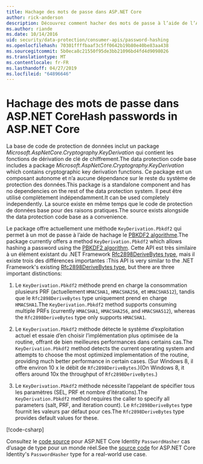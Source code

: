 ```yaml
---
title: Hachage des mots de passe dans ASP.NET Core
author: rick-anderson
description: Découvrez comment hacher des mots de passe à l’aide de l’API de Protection des données ASP.NET Core.
ms.author: riande
ms.date: 10/14/2016
uid: security/data-protection/consumer-apis/password-hashing
ms.openlocfilehash: 70301ffffbaaf3c5ff0642b19b80e40be83aa438
ms.sourcegitcommit: 5b0eca8c21550f95de3bb21096bd4fd4d9098026
ms.translationtype: MT
ms.contentlocale: fr-FR
ms.lasthandoff: 04/27/2019
ms.locfileid: "64896646"
---
```

# <a name="hash-passwords-in-aspnet-core"></a><span data-ttu-id="d95d9-103">Hachage des mots de passe dans ASP.NET Core</span><span class="sxs-lookup"><span data-stu-id="d95d9-103">Hash passwords in ASP.NET Core</span></span>

<span data-ttu-id="d95d9-104">La base de code de protection de données inclut un package *Microsoft.AspNetCore.Cryptography.KeyDerivation* qui contient les fonctions de dérivation de clé de chiffrement.</span><span class="sxs-lookup"><span data-stu-id="d95d9-104">The data protection code base includes a package *Microsoft.AspNetCore.Cryptography.KeyDerivation* which contains cryptographic key derivation functions.</span></span> <span data-ttu-id="d95d9-105">Ce package est un composant autonome et n’a aucune dépendance sur le reste du système de protection des données.</span><span class="sxs-lookup"><span data-stu-id="d95d9-105">This package is a standalone component and has no dependencies on the rest of the data protection system.</span></span> <span data-ttu-id="d95d9-106">Il peut être utilisé complètement indépendamment.</span><span class="sxs-lookup"><span data-stu-id="d95d9-106">It can be used completely independently.</span></span> <span data-ttu-id="d95d9-107">La source existe en même temps que le code de protection de données base pour des raisons pratiques.</span><span class="sxs-lookup"><span data-stu-id="d95d9-107">The source exists alongside the data protection code base as a convenience.</span></span>

<span data-ttu-id="d95d9-108">Le package offre actuellement une méthode `KeyDerivation.Pbkdf2` qui permet à un mot de passe à l’aide de hachage le [PBKDF2 algorithme](https://tools.ietf.org/html/rfc2898#section-5.2).</span><span class="sxs-lookup"><span data-stu-id="d95d9-108">The package currently offers a method `KeyDerivation.Pbkdf2` which allows hashing a password using the [PBKDF2 algorithm](https://tools.ietf.org/html/rfc2898#section-5.2).</span></span> <span data-ttu-id="d95d9-109">Cette API est très similaire à un élément existant du .NET Framework [Rfc2898DeriveBytes type](/dotnet/api/system.security.cryptography.rfc2898derivebytes), mais il existe trois des différences importantes :</span><span class="sxs-lookup"><span data-stu-id="d95d9-109">This API is very similar to the .NET Framework's existing [Rfc2898DeriveBytes type](/dotnet/api/system.security.cryptography.rfc2898derivebytes), but there are three important distinctions:</span></span>

1. <span data-ttu-id="d95d9-110">Le `KeyDerivation.Pbkdf2` méthode prend en charge la consommation plusieurs PRF (actuellement `HMACSHA1`, `HMACSHA256`, et `HMACSHA512`), tandis que le `Rfc2898DeriveBytes` type uniquement prend en charge `HMACSHA1`.</span><span class="sxs-lookup"><span data-stu-id="d95d9-110">The `KeyDerivation.Pbkdf2` method supports consuming multiple PRFs (currently `HMACSHA1`, `HMACSHA256`, and `HMACSHA512`), whereas the `Rfc2898DeriveBytes` type only supports `HMACSHA1`.</span></span>

2. <span data-ttu-id="d95d9-111">Le `KeyDerivation.Pbkdf2` méthode détecte le système d’exploitation actuel et essaie d’en choisir l’implémentation plus optimisée de la routine, offrant de bien meilleures performances dans certains cas.</span><span class="sxs-lookup"><span data-stu-id="d95d9-111">The `KeyDerivation.Pbkdf2` method detects the current operating system and attempts to choose the most optimized implementation of the routine, providing much better performance in certain cases.</span></span> <span data-ttu-id="d95d9-112">(Sur Windows 8, il offre environ 10 x le débit de `Rfc2898DeriveBytes`.)</span><span class="sxs-lookup"><span data-stu-id="d95d9-112">(On Windows 8, it offers around 10x the throughput of `Rfc2898DeriveBytes`.)</span></span>

3. <span data-ttu-id="d95d9-113">Le `KeyDerivation.Pbkdf2` méthode nécessite l’appelant de spécifier tous les paramètres (SEL, PRF et nombre d’itérations).</span><span class="sxs-lookup"><span data-stu-id="d95d9-113">The `KeyDerivation.Pbkdf2` method requires the caller to specify all parameters (salt, PRF, and iteration count).</span></span> <span data-ttu-id="d95d9-114">Le `Rfc2898DeriveBytes` type fournit les valeurs par défaut pour ces.</span><span class="sxs-lookup"><span data-stu-id="d95d9-114">The `Rfc2898DeriveBytes` type provides default values for these.</span></span>

[!code-csharp[](password-hashing/samples/passwordhasher.cs)]

<span data-ttu-id="d95d9-115">Consultez le [code source](https://github.com/aspnet/Identity/blob/master/src/Core/PasswordHasher.cs) pour ASP.NET Core Identity `PasswordHasher` cas d’usage de type pour un monde réel.</span><span class="sxs-lookup"><span data-stu-id="d95d9-115">See the [source code](https://github.com/aspnet/Identity/blob/master/src/Core/PasswordHasher.cs) for ASP.NET Core Identity's `PasswordHasher` type for a real-world use case.</span></span>
